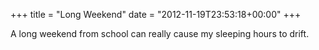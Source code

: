 +++
title = "Long Weekend"
date = "2012-11-19T23:53:18+00:00"
+++

A long weekend from school can really cause my sleeping hours to drift.
			